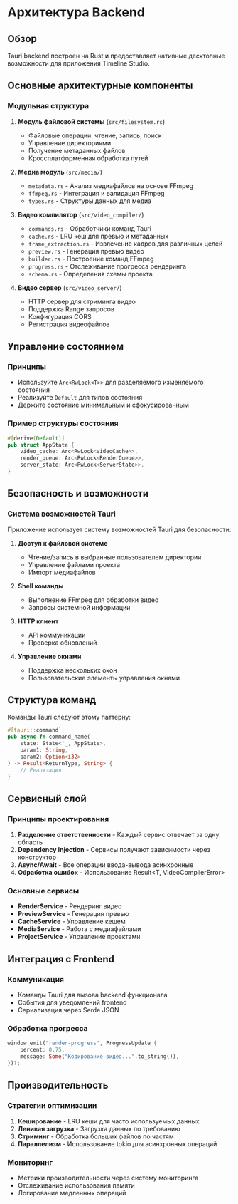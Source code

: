 # Архитектура Backend

## Обзор

Tauri backend построен на Rust и предоставляет нативные десктопные возможности для приложения Timeline Studio. 

## Основные архитектурные компоненты

### Модульная структура

1. **Модуль файловой системы** (`src/filesystem.rs`)
   - Файловые операции: чтение, запись, поиск
   - Управление директориями
   - Получение метаданных файлов
   - Кроссплатформенная обработка путей

2. **Медиа модуль** (`src/media/`)
   - `metadata.rs` - Анализ медиафайлов на основе FFmpeg
   - `ffmpeg.rs` - Интеграция и валидация FFmpeg
   - `types.rs` - Структуры данных для медиа

3. **Видео компилятор** (`src/video_compiler/`)
   - `commands.rs` - Обработчики команд Tauri
   - `cache.rs` - LRU кеш для превью и метаданных
   - `frame_extraction.rs` - Извлечение кадров для различных целей
   - `preview.rs` - Генерация превью видео
   - `builder.rs` - Построение команд FFmpeg
   - `progress.rs` - Отслеживание прогресса рендеринга
   - `schema.rs` - Определения схемы проекта

4. **Видео сервер** (`src/video_server/`)
   - HTTP сервер для стриминга видео
   - Поддержка Range запросов
   - Конфигурация CORS
   - Регистрация видеофайлов

## Управление состоянием

### Принципы
- Используйте `Arc<RwLock<T>>` для разделяемого изменяемого состояния
- Реализуйте `Default` для типов состояния
- Держите состояние минимальным и сфокусированным

### Пример структуры состояния
```rust
#[derive(Default)]
pub struct AppState {
    video_cache: Arc<RwLock<VideoCache>>,
    render_queue: Arc<RwLock<RenderQueue>>,
    server_state: Arc<RwLock<ServerState>>,
}
```

## Безопасность и возможности

### Система возможностей Tauri

Приложение использует систему возможностей Tauri для безопасности:

1. **Доступ к файловой системе**
   - Чтение/запись в выбранные пользователем директории
   - Управление файлами проекта
   - Импорт медиафайлов

2. **Shell команды**
   - Выполнение FFmpeg для обработки видео
   - Запросы системной информации

3. **HTTP клиент**
   - API коммуникации
   - Проверка обновлений

4. **Управление окнами**
   - Поддержка нескольких окон
   - Пользовательские элементы управления окнами

## Структура команд

Команды Tauri следуют этому паттерну:

```rust
#[tauri::command]
pub async fn command_name(
    state: State<'_, AppState>,
    param1: String,
    param2: Option<i32>
) -> Result<ReturnType, String> {
    // Реализация
}
```

## Сервисный слой

### Принципы проектирования
1. **Разделение ответственности** - Каждый сервис отвечает за одну область
2. **Dependency Injection** - Сервисы получают зависимости через конструктор
3. **Async/Await** - Все операции ввода-вывода асинхронные
4. **Обработка ошибок** - Использование Result<T, VideoCompilerError>

### Основные сервисы
- **RenderService** - Рендеринг видео
- **PreviewService** - Генерация превью
- **CacheService** - Управление кешем
- **MediaService** - Работа с медиафайлами
- **ProjectService** - Управление проектами

## Интеграция с Frontend

### Коммуникация
- Команды Tauri для вызова backend функционала
- События для уведомлений frontend
- Сериализация через Serde JSON

### Обработка прогресса
```rust
window.emit("render-progress", ProgressUpdate {
    percent: 0.75,
    message: Some("Кодирование видео...".to_string()),
})?;
```

## Производительность

### Стратегии оптимизации
1. **Кеширование** - LRU кеши для часто используемых данных
2. **Ленивая загрузка** - Загрузка данных по требованию
3. **Стриминг** - Обработка больших файлов по частям
4. **Параллелизм** - Использование tokio для асинхронных операций

### Мониторинг
- Метрики производительности через систему мониторинга
- Отслеживание использования памяти
- Логирование медленных операций